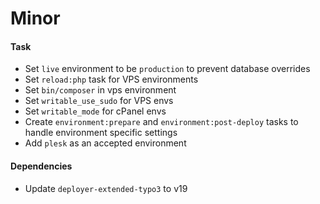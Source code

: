 # Minor

#### Task

- Set `live` environment to be `production` to prevent database overrides
- Set `reload:php` task for VPS environments
- Set `bin/composer` in vps environment
- Set `writable_use_sudo` for VPS envs
- Set `writable_mode` for cPanel envs
- Create `environment:prepare` and `environment:post-deploy` tasks to handle environment specific settings
- Add `plesk` as an accepted environment

#### Dependencies

- Update `deployer-extended-typo3` to v19
